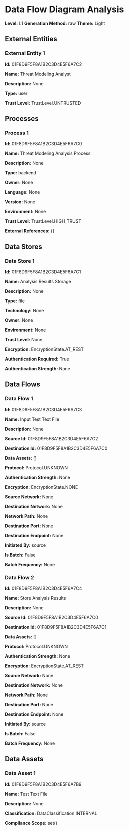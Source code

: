 # Data Flow Diagram Analysis

**Level:** L1
**Generation Method:** raw
**Theme:** Light

## External Entities

### External Entity 1

**Id:** 01F8D9F5F8A1B2C3D4E5F6A7C2

**Name:** Threat Modeling Analyst

**Description:** None

**Type:** user

**Trust Level:** TrustLevel.UNTRUSTED

## Processes

### Process 1

**Id:** 01F8D9F5F8A1B2C3D4E5F6A7C0

**Name:** Threat Modeling Analysis Process

**Description:** None

**Type:** backend

**Owner:** None

**Language:** None

**Version:** None

**Environment:** None

**Trust Level:** TrustLevel.HIGH_TRUST

**External References:** {}

## Data Stores

### Data Store 1

**Id:** 01F8D9F5F8A1B2C3D4E5F6A7C1

**Name:** Analysis Results Storage

**Description:** None

**Type:** file

**Technology:** None

**Owner:** None

**Environment:** None

**Trust Level:** None

**Encryption:** EncryptionState.AT_REST

**Authentication Required:** True

**Authentication Strength:** None

## Data Flows

### Data Flow 1

**Id:** 01F8D9F5F8A1B2C3D4E5F6A7C3

**Name:** Input Test Text File

**Description:** None

**Source Id:** 01F8D9F5F8A1B2C3D4E5F6A7C2

**Destination Id:** 01F8D9F5F8A1B2C3D4E5F6A7C0

**Data Assets:** []

**Protocol:** Protocol.UNKNOWN

**Authentication Strength:** None

**Encryption:** EncryptionState.NONE

**Source Network:** None

**Destination Network:** None

**Network Path:** None

**Destination Port:** None

**Destination Endpoint:** None

**Initiated By:** source

**Is Batch:** False

**Batch Frequency:** None

### Data Flow 2

**Id:** 01F8D9F5F8A1B2C3D4E5F6A7C4

**Name:** Store Analysis Results

**Description:** None

**Source Id:** 01F8D9F5F8A1B2C3D4E5F6A7C0

**Destination Id:** 01F8D9F5F8A1B2C3D4E5F6A7C1

**Data Assets:** []

**Protocol:** Protocol.UNKNOWN

**Authentication Strength:** None

**Encryption:** EncryptionState.AT_REST

**Source Network:** None

**Destination Network:** None

**Network Path:** None

**Destination Port:** None

**Destination Endpoint:** None

**Initiated By:** source

**Is Batch:** False

**Batch Frequency:** None

## Data Assets

### Data Asset 1

**Id:** 01F8D9F5F8A1B2C3D4E5F6A7B9

**Name:** Test Text File

**Description:** None

**Classification:** DataClassification.INTERNAL

**Compliance Scope:** set()

